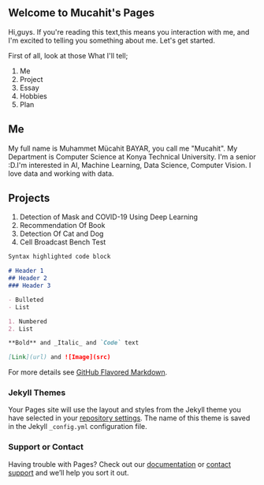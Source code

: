 ## Welcome to Mucahit's Pages

Hi,guys. If you're reading this text,this means you interaction with me, and I'm excited to telling you something about me. Let's get started.

First of all, look at those What I'll tell;
1. Me
2. Project
3. Essay
4. Hobbies
5. Plan

## Me
My full name is Muhammet Mücahit BAYAR, you call me "Mucahit". My Department is Computer Science at Konya Technical University. I'm a senior :D.I'm interested in AI,
Machine Learning, Data Science, Computer Vision. I love data and working with data. 

## Projects
1. Detection of Mask and COVID-19 Using Deep Learning 
2. Recommendation Of Book
3. Detection Of Cat and Dog
4. Cell Broadcast Bench Test

```markdown
Syntax highlighted code block

# Header 1
## Header 2
### Header 3

- Bulleted
- List

1. Numbered
2. List

**Bold** and _Italic_ and `Code` text

[Link](url) and ![Image](src)
```

For more details see [GitHub Flavored Markdown](https://guides.github.com/features/mastering-markdown/).

### Jekyll Themes

Your Pages site will use the layout and styles from the Jekyll theme you have selected in your [repository settings](https://github.com/ByrMucahit/ByrMucahit.github.io/settings/pages). The name of this theme is saved in the Jekyll `_config.yml` configuration file.

### Support or Contact

Having trouble with Pages? Check out our [documentation](https://docs.github.com/categories/github-pages-basics/) or [contact support](https://support.github.com/contact) and we’ll help you sort it out.
